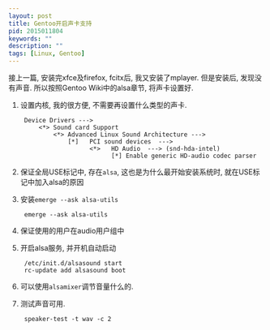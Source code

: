 ```yaml
---
layout: post
title: Gentoo开启声卡支持
pid: 2015011804
keywords: ""
description: ""
tags: [Linux, Gentoo]
---
```


接上一篇, 安装完xfce及firefox, fcitx后, 我又安装了mplayer. 但是安装后, 发现没有声音. 所以按照Gentoo Wiki中的alsa章节, 将声卡设置好.

1. 设置内核, 我的很方便, 不需要再设置什么类型的声卡.

        Device Drivers --->
            <*> Sound card Support
                <*> Advanced Linux Sound Architecture --->
                    [*]   PCI sound devices  --->
                          <*>   HD Audio  ---> (snd-hda-intel)
                                [*] Enable generic HD-audio codec parser

2. 保证全局USE标记中, 存在`alsa`, 这也是为什么最开始安装系统时, 就在USE标记中加入alsa的原因
3. 安装`emerge --ask alsa-utils`

        emerge --ask alsa-utils

4. 保证使用的用户在audio用户组中
5. 开启alsa服务, 并开机自动启动

        /etc/init.d/alsasound start
        rc-update add alsasound boot

6. 可以使用`alsamixer`调节音量什么的.
7. 测试声音可用.

        speaker-test -t wav -c 2
